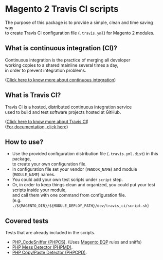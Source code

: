 Magento 2 Travis CI scripts
===========================

The purpose of this package is to provide a simple, clean and time saving way  
to create Travis CI configuration file (`.travis.yml`) for Magento 2 modules.

## What is continuous integration (CI)?
Continuous integration is the practice of merging all developer  
working copies to a shared mainline several times a day,  
in order to prevent integration problems.

([Click here to know more about continuous integration](https://en.wikipedia.org/wiki/Continuous_integration))

## What is Travis CI?
Travis CI is a hosted, distributed continuous integration service  
used to build and test software projects hosted at GitHub.

([Click here to know more about Travis CI](https://en.wikipedia.org/wiki/Travis_CI))  
([For documentation, click here](https://docs.travis-ci.com/))

## How to use?

* Use the provided configuration distribution file (`.travis.yml.dist`) in this package,  
to create your own configuration file.
* In configuration file set your vendor (`VENDOR_NAME`) and module (`MODULE_NAME`) names.
* You could add your own test scripts under `script` step.
* Or, in order to keep things clean and organized, you could put your test scripts inside your module,  
and call them with one command from configuration file.  
(e.g. `./${MAGENTO_DIR}/${MODULE_DEPLOY_PATH}/dev/travis_ci/script.sh`)

## Covered tests
Tests that are already included in the scripts.

* [PHP_CodeSniffer (PHPCS)](https://github.com/squizlabs/PHP_CodeSniffer).
(Uses [Magento EQP](https://github.com/magento/marketplace-eqp) rules and sniffs)
* [PHP Mess Detector (PHPMD)](https://github.com/phpmd/phpmd).
* [PHP Copy/Paste Detector (PHPCPD)](https://github.com/sebastianbergmann/phpcpd).
